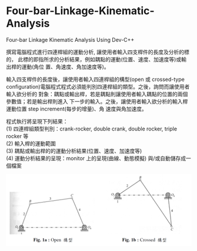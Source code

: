 # Four-bar-Linkage-Kinematic-Analysis
Four-bar Linkage Kinematic Analysis Using Dev-C++

撰寫電腦程式進行四連桿組的運動分析, 讓使用者輸入四支桿件的長度及分析的標的，
此標的即指所求的分析結果，例如耦點的運動(位置、速度、加速度等)或輸出桿的運動(角位
置、角速度、角加速度等)。

輸入四支桿件的長度後，讓使用者輸入四連桿組的構型(open 或 crossed-type
configuration)電腦程式程式必須能判別四連桿組的類型。之後，詢問而讓使用者輸入欲分析的
對象：耦點或輸出桿，若是耦點則讓使用者輸入耦點的位置的兩個參數值；若是輸出桿則進入
下一步的輸入。之後，讓使用者輸入欲分析的輸入桿運動位置 step increment(每步的增量)、角
速度與角加速度。

程式執行將呈現下列結果：  
(1) 四連桿組類型判別：crank-rocker, double crank, double rocker, triple rocker 等   
(2) 輸入桿的運動範圍    
(3) 耦點或輸出桿的的運動分析結果(位置、速度、加速度等)    
(4) 運動分析結果的呈現：monitor 上的呈現(曲線、動態模擬) 與/或自動儲存成一個檔案    

![](fig1a_1b.PNG)


